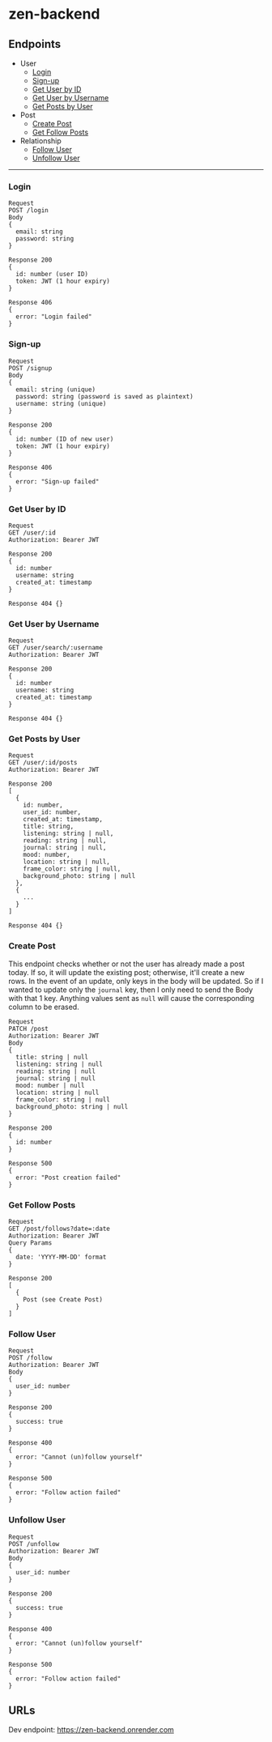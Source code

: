 # zen-backend

## Endpoints

- User
  - [Login](#login)
  - [Sign-up](#sign-up)
  - [Get User by ID](#get-user-by-id)
  - [Get User by Username](get-user-by-username)
  - [Get Posts by User](get-posts-by-user)
- Post
  - [Create Post](#create-post)
  - [Get Follow Posts](#get-follow-posts)
- Relationship
  - [Follow User](#follow-user)
  - [Unfollow User](#unfollow-user)

---

### Login

```
Request
POST /login
Body
{
  email: string
  password: string
}

Response 200
{
  id: number (user ID)
  token: JWT (1 hour expiry)
}

Response 406
{
  error: "Login failed"
}
```

### Sign-up

```
Request
POST /signup
Body
{
  email: string (unique)
  password: string (password is saved as plaintext)
  username: string (unique)
}

Response 200
{
  id: number (ID of new user)
  token: JWT (1 hour expiry)
}

Response 406
{
  error: "Sign-up failed"
}
```

### Get User by ID

```
Request
GET /user/:id
Authorization: Bearer JWT

Response 200
{
  id: number
  username: string
  created_at: timestamp
}

Response 404 {}
```

### Get User by Username

```
Request
GET /user/search/:username
Authorization: Bearer JWT

Response 200
{
  id: number
  username: string
  created_at: timestamp
}

Response 404 {}
```

### Get Posts by User

```
Request
GET /user/:id/posts
Authorization: Bearer JWT

Response 200
[
  {
    id: number,
    user_id: number,
    created_at: timestamp,
    title: string,
    listening: string | null,
    reading: string | null,
    journal: string | null,
    mood: number,
    location: string | null,
    frame_color: string | null,
    background_photo: string | null
  },
  {
    ...
  }
]

Response 404 {}
```

### Create Post

This endpoint checks whether or not the user has already made a post today. If so, it will update the existing post; otherwise, it'll create a new rows. In the event of an update, only keys in the body will be updated. So if I wanted to update only the `journal` key, then I only need to send the Body with that 1 key. Anything values sent as `null` will cause the corresponding column to be erased.

```
Request
PATCH /post
Authorization: Bearer JWT
Body
{
  title: string | null
  listening: string | null
  reading: string | null
  journal: string | null
  mood: number | null
  location: string | null
  frame_color: string | null
  background_photo: string | null
}

Response 200
{
  id: number
}

Response 500
{
  error: "Post creation failed"
}
```

### Get Follow Posts

```
Request
GET /post/follows?date=:date
Authorization: Bearer JWT
Query Params
{
  date: 'YYYY-MM-DD' format
}

Response 200
[
  {
    Post (see Create Post)
  }
]
```

### Follow User

```
Request
POST /follow
Authorization: Bearer JWT
Body
{
  user_id: number
}

Response 200
{
  success: true
}

Response 400
{
  error: "Cannot (un)follow yourself"
}

Response 500
{
  error: "Follow action failed"
}
```

### Unfollow User

```
Request
POST /unfollow
Authorization: Bearer JWT
Body
{
  user_id: number
}

Response 200
{
  success: true
}

Response 400
{
  error: "Cannot (un)follow yourself"
}

Response 500
{
  error: "Follow action failed"
}
```

## URLs

Dev endpoint: https://zen-backend.onrender.com
